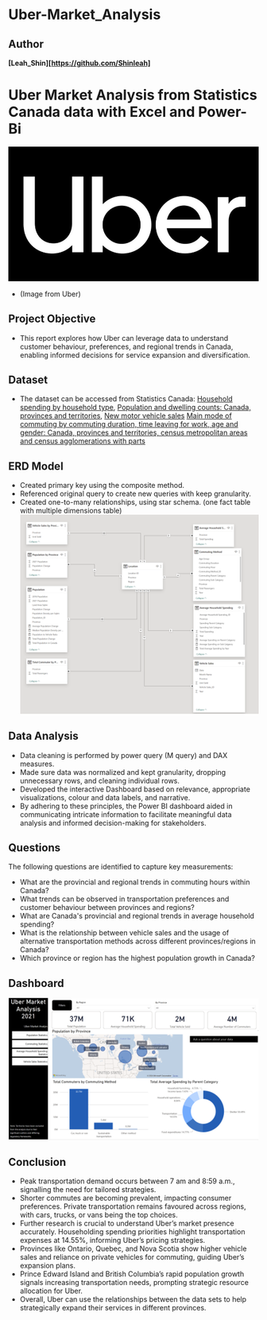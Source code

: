 # Uber-Market_Analysis


## Author
**[Leah_Shin][https://github.com/Shinleah]**


# Uber Market Analysis from Statistics Canada data with Excel and Power-Bi 
![alt text](https://github.com/Shinleah/Uber-Market_Analysis/blob/main/Uber%20Market%20Analysis/Uber.PNG)
* (Image from Uber)

## Project Objective
* This report explores how Uber can leverage data to understand customer behaviour, preferences, and regional trends in Canada, enabling informed decisions for service expansion and diversification.

## Dataset
* The dataset can be accessed from Statistics Canada: 
[Household spending by household type](https://www150.statcan.gc.ca/t1/tbl1/en/tv.action?pid=1110022401),
[Population and dwelling counts: Canada, provinces and territories](https://www150.statcan.gc.ca/t1/tbl1/en/tv.action?pid=9810000101),
[New motor vehicle sales](https://www150.statcan.gc.ca/t1/tbl1/en/tv.action?pid=2010000101&pickMembers%5B0%5D=1.1&pickMembers%5B1%5D=2.1&pickMembers%5B2%5D=3.1&pickMembers%5B3%5D=5.1&cubeTimeFrame.startMonth=04&cubeTimeFrame.startYear=2019&cubeTimeFrame.endMonth=08&cubeTimeFrame.endYear=2023&referencePeriods=20190401%2C20230801)
[Main mode of commuting by commuting duration, time leaving for work, age and gender: Canada, provinces and territories, census metropolitan areas and census agglomerations with parts](https://www150.statcan.gc.ca/t1/tbl1/en/tv.action?pid=9810045701)

## ERD Model
* Created primary key using the composite method.
* Referenced original query to create new queries with keep granularity.
* Created one-to-many relationships, using star schema. (one fact table with multiple dimensions table)
![alt text](https://github.com/Shinleah/Uber-Market_Analysis/blob/main/Uber%20Market%20Analysis/ERD.PNG)

## Data Analysis
* Data cleaning is performed by power query (M query) and DAX measures.
* Made sure data was normalized and kept granularity, dropping unnecessary rows, and cleaning individual rows.
* Developed the interactive Dashboard based on relevance, appropriate visualizations, colour and data labels, and narrative.
* By adhering to these principles, the Power BI dashboard aided in communicating intricate information to facilitate meaningful data analysis and informed decision-making for stakeholders.


## Questions
The following questions are identified to capture key measurements:

* What are the provincial and regional trends in commuting hours within Canada?
* What trends can be observed in transportation preferences and customer behaviour between provinces and regions?  
* What are Canada's provincial and regional trends in average household spending?
* What is the relationship between vehicle sales and the usage of alternative transportation methods across different provinces/regions in Canada?
* Which province or region has the highest population growth in Canada? 


## Dashboard
![alt text](https://github.com/Shinleah/Uber-Market_Analysis/blob/main/Uber%20Market%20Analysis/Summary%20Dashboard.PNG)


## Conclusion

* Peak transportation demand occurs between 7 am and 8:59 a.m., signalling the need for tailored strategies. 
* Shorter commutes are becoming prevalent, impacting consumer preferences. Private transportation remains favoured across regions, with cars, trucks, or vans being the top choices. 
* Further research is crucial to understand Uber’s market presence accurately. Householding spending priorities highlight transportation expenses at 14.55%, informing Uber’s pricing strategies. 
* Provinces like Ontario, Quebec, and Nova Scotia show higher vehicle sales and reliance on private vehicles for commuting, guiding Uber’s expansion plans.
* Prince Edward Island and British Columbia’s rapid population growth signals increasing transportation needs, prompting strategic resource allocation for Uber. 
* Overall, Uber can use the relationships between the data sets to help strategically expand their services in different provinces.
